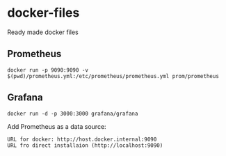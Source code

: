 # docker-files
Ready made docker files

## Prometheus

`docker run -p 9090:9090 -v $(pwd)/prometheus.yml:/etc/prometheus/prometheus.yml prom/prometheus`

## Grafana

`docker run -d -p 3000:3000 grafana/grafana`

Add Prometheus as a data source:

    URL for docker: http://host.docker.internal:9090 
    URL fro direct installaion (http://localhost:9090)